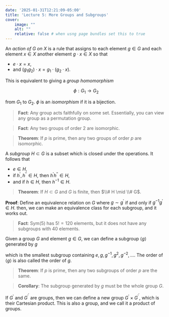 ```yaml
---
date: '2025-01-31T12:21:09-05:00'
title: 'Lecture 5: More Groups and Subgroups'
cover:
    image: ""
    alt: ""
    relative: false # when usng page bundles set this to true
---
```


An *action of $G$ on $X$* is a rule that assigns to each element $g \in G$ and each element $x \in X$ another element $g \cdot x \in X$ so that

- $e \cdot x = x$,
- and $(g_1g_2) \cdot x = g_1 \cdot (g_2 \cdot x)$.

This is equivalent to giving a *group homomorphism*

$$\phi : G_1 \to G_2$$

from $G_1$ to $G_2$. $\phi$ is an *isomorphism* if it is a bijection.

> **Fact**: Any group acts faithfully on some set. Essentially, you can view any group as a permutation group.

> **Fact**: Any two groups of order $2$ are isomorphic.

> **Theorem**: If $p$ is prime, then any two groups of order $p$ are isomorphic.

A *subgroup* $H \subset G$ is a subset which is closed under the operations. It follows that

- $e \in H$,
- if $h^\prime, h^{\prime\prime} \in H$, then $h^\prime h^{\prime\prime} \in H$,
- and if $h \in H$, then $h^{-1} \in H$.

> **Theorem**: If $H \subset G$ and $G$ is finite, then $\\# H \mid \\# G$.

**Proof**: Define an equivalence relation on $G$ where $g \sim g^\prime$ if and only if $g^{-1}g^\prime \in H$. then, we can make an equivalence class for each subgroup, and it works out.

> **Fact**: $\text{Sym}(5)$ has $5! = 120$ elements, but it does not have any subgroups with $40$ elements.

Given a group $G$ and element $g \in G$, we can define a subgroup $\langle g \rangle$ generated by $g$

which is the smallest subgroup containing $e, g, g^{-1}, g^2, g^{-2}, \ldots$. The order of $\langle g \rangle$ is also called the order of $g$.

> **Theorem**: If $p$ is prime, then any two subgroups of order $p$ are the same.

> **Corollary**: The subgroup generated by $g$ must be the whole group $G$.

If $G^\prime$ and $G^\prime^\prime$ are groups, then we can define a new group $G^\prime \times G^\prime^\prime$, which is their Cartesian product. This is also a group, and we call it a product of groups.